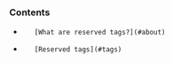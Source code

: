 <!-- usedin: [ _legacy_docker/deployment/reserved-tags.md, _maestro/Deployment/reserved-tags.md, _node/deployment/reserved-tags.md, _rails/deployment/reserved-tags.md, _skycap/deployment/reserved-tags.md] -->


### Contents

*        [What are reserved tags?](#about)
*        [Reserved tags](#tags)

